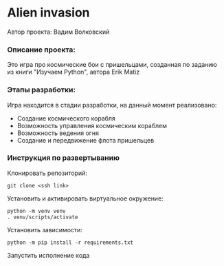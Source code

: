 # Alien invasion
Автор проекта: Вадим Волковский

### Описание проекта:
Это игра про космические бои с пришельцами, созданная по заданию из книги "Изучаем Python", автора Erik Matiz 

### Этапы разработки:
Игра находится в стадии разработки, на данный момент реализовано:
- Создание космического корабля
- Возможность управления космическим кораблем
- Возможность ведения огня
- Создание и передвижение флота пришельцев

### Инструкция по развертыванию

Клонировать репозиторий:

```
git clone <ssh link>
```

Установить и активировать виртуальное окружение:
```
python -m venv venv
. venv/scripts/activate
```

Установить зависимости:
```
python -m pip install -r requirements.txt 
```

Запустить исполнение кода
